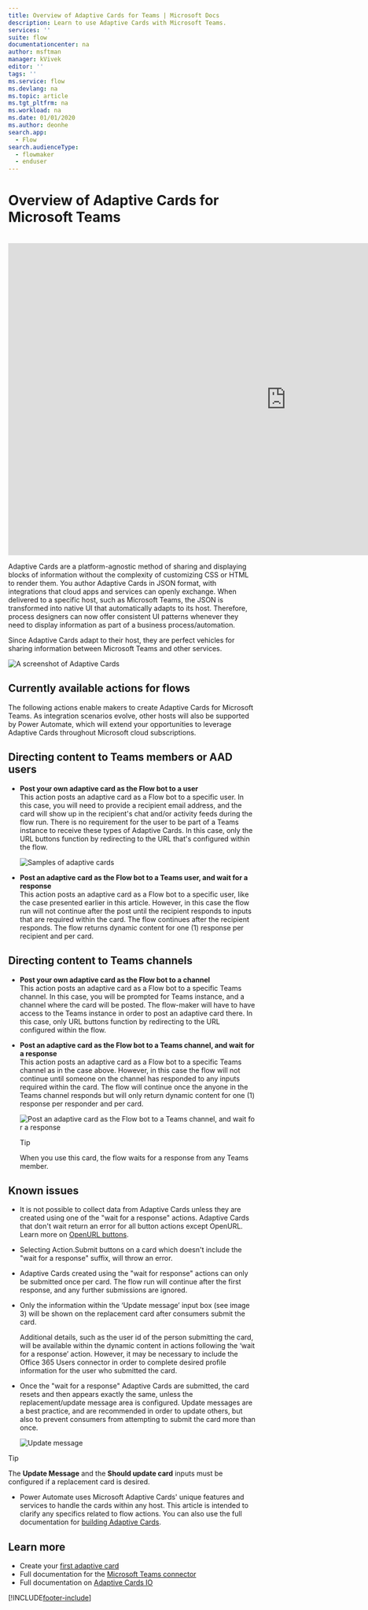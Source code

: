 ```yaml
---
title: Overview of Adaptive Cards for Teams | Microsoft Docs
description: Learn to use Adaptive Cards with Microsoft Teams.
services: ''
suite: flow
documentationcenter: na
author: msftman
manager: kVivek
editor: ''
tags: ''
ms.service: flow
ms.devlang: na
ms.topic: article
ms.tgt_pltfrm: na
ms.workload: na
ms.date: 01/01/2020
ms.author: deonhe
search.app: 
  - Flow
search.audienceType: 
  - flowmaker
  - enduser
---
```

# Overview of Adaptive Cards for Microsoft Teams

<br>
<iframe width="1129" height="635" src="https://www.youtube.com/embed/FqQ3jM2qPRM" frameborder="0" allow="accelerometer; autoplay; encrypted-media; gyroscope; picture-in-picture" allowfullscreen></iframe>


Adaptive Cards are a platform-agnostic method of sharing and displaying blocks of information without the complexity of customizing CSS or HTML to render them. You author Adaptive Cards in JSON format, with integrations that cloud apps and services can openly exchange. When delivered to a specific host, such as Microsoft Teams, the JSON is transformed into native UI that automatically adapts to its host. Therefore, process designers can now offer consistent UI patterns whenever they need to display information as part of a business process/automation.
 
Since Adaptive Cards adapt to their host, they are perfect vehicles for sharing information between Microsoft Teams and other services.

  ![A screenshot of Adaptive Cards](media/adaptive-cards/multi-adaptive-cards.png)
 
## Currently available actions for flows
 
The following actions enable makers to create Adaptive Cards for Microsoft Teams. As integration scenarios evolve, other hosts will also be supported by Power Automate, which will extend your opportunities to leverage Adaptive Cards throughout Microsoft cloud subscriptions.
 
## Directing content to **Teams members or AAD users**
 
- **Post your own adaptive card as the Flow bot to a user**  
  This action posts an adaptive card as a Flow bot to a specific user. In this case, you will need to provide a recipient email address, and the card will show up in the recipient's chat and/or activity feeds during the flow run. There is no requirement for the user to be part of a Teams instance to receive these types of Adaptive Cards. In this case, only the URL buttons function by redirecting to the URL that's configured within the flow.

    ![Samples of adaptive cards](media/adaptive-cards/top.png)
 
- **Post an adaptive card as the Flow bot to a Teams user, and wait for a response**  
  This action posts an adaptive card as a Flow bot to a specific user, like the case presented earlier in this article. However, in this case the flow run will not continue after the post until the recipient responds to inputs that are required within the card. The flow continues after the recipient responds. The flow returns dynamic content for one (1) response per recipient and per card.
 
## Directing content to **Teams channels**
 
- **Post your own adaptive card as the Flow bot to a channel**  
  This action posts an adaptive card as a Flow bot to a specific Teams channel. In this case, you will be prompted for Teams instance, and a channel where the card will be posted. The flow-maker will have to have access to the Teams instance in order to post an adaptive card there. In this case, only URL buttons function by redirecting to the URL configured within the flow.
 
- **Post an adaptive card as the Flow bot to a Teams channel, and wait for a response**  
  This action posts an adaptive card as a Flow bot to a specific Teams channel as in the case above. However, in this case the flow will not continue until someone on the channel has responded to any inputs required within the card. The flow will continue once the anyone in the Teams channel responds but will only return dynamic content for one (1) response per responder and per card.
 
     ![Post an adaptive card as the Flow bot to a Teams channel, and wait for a response](media/adaptive-cards/bottom.png)

     >[!TIP]
     >When you use this card, the flow waits for a response from any Teams member.
 
 
## Known issues
 
- It is not possible to collect data from Adaptive Cards unless they are created using one of the "wait for a response" actions. Adaptive Cards that don't wait return an error for all button actions except OpenURL. Learn more on [OpenURL buttons](https://adaptivecards.io/explorer/Action.OpenUrl.html). 

- Selecting Action.Submit buttons on a card which doesn't include the "wait for a response" suffix, will throw an error.
 
- Adaptive Cards created using the "wait for response" actions can only be submitted once per card. The flow run will continue after the first response, and any further submissions are ignored.
 
- Only the information within the ‘Update message’ input box (see image 3) will be shown on the replacement card after consumers submit the card.

  Additional details, such as the user id of the person submitting the card, will be available within the dynamic content in actions following the ‘wait for a response’ action. However, it may be necessary to include the Office 365 Users connector in order to complete desired profile information for the user who submitted the card.
 
- Once the "wait for a response" Adaptive Cards are submitted, the card resets and then appears exactly the same, unless the replacement/update message area is configured. Update messages are a best practice, and are recommended in order to update others, but also to prevent consumers from attempting to submit the card more than once.
 
   ![Update message](media/adaptive-cards/update-message.png) 
 
>[!TIP]
>The **Update Message** and the **Should update card** inputs must be configured if a replacement card is desired.
 
- Power Automate uses Microsoft Adaptive Cards' unique features and services to handle the cards within any host. This article is intended to clarify any specifics related to flow actions. You can also use the full documentation for [building Adaptive Cards](/adaptive-cards/).
 
## Learn more 
 
- Create your [first adaptive card](./create-adaptive-cards.md)
- Full documentation for the [Microsoft Teams connector](/connectors/teams/)
- Full documentation on [Adaptive Cards IO](/adaptive-cards) 



[!INCLUDE[footer-include](includes/footer-banner.md)]